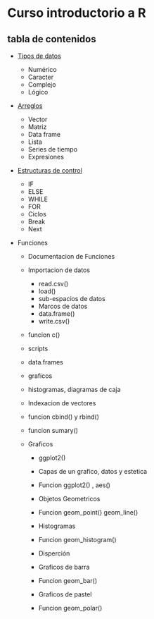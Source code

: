 # Curso introductorio a R

## tabla de contenidos

* [Tipos de datos](https://github.com/AdrianSosaUV/Introduction-to-R/blob/master/Tipos%20de%20datos/Tipos-de-Datos.pdf "Tipos de datos")
    * Numérico
    * Caracter
    * Complejo
    * Lógico
* [Arreglos](https://github.com/AdrianSosaUV/Introduction-to-R/blob/master/Arreglos/Arreglos.pdf "Arreglos")
    * Vector
    * Matriz
    * Data frame
    * Lista
    * Series de tiempo
    * Expresiones
* [Estructuras de control](https://github.com/AdrianSosaUV/Introduction-to-R/blob/master/Loops/Loops.pdf "ciclos")
    * IF
    * ELSE
    * WHILE
    * FOR 
    * Ciclos
    * Break
    * Next

* Funciones
    * Documentacion de Funciones
    * Importacion de datos
        * read.csv()
        * load()
        * sub-espacios de datos
        * Marcos de datos
        * data.frame()
        * write.csv()
    
    * funcion c()
    * scripts
    * data.frames
    * graficos
    * histogramas, diagramas de caja
    * Indexacion de vectores
    * funcion cbind() y rbind()
    * funcion sumary()
    * Graficos
        * ggplot2()
        * Capas de un grafico, datos y estetica
        * Funcion ggplot2() , aes()
        * Objetos Geometricos
        * Funcion geom_point() geom_line()
        * Histogramas
        * Funcion geom_histogram()
        * Disperción
        
        * Graficos de barra
        * Funcion geom_bar()
        * Graficos de pastel
        * Funcion geom_polar()